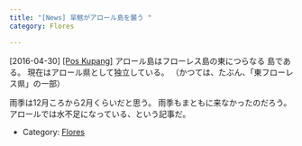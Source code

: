 ```yaml
---
title: "[News] 旱魃がアロール島を襲う "
category: Flores

---
```


[2016-04-30] [[Pos Kupang]](http://bit.ly/1N9XEux)  アロール島はフローレス島の東につらなる
島である。
現在はアロール県として独立している。
（かつては、たぶん、「東フローレス県」の一部）

 雨季は12月ころから2月くらいだと思う。
雨季もまともに来なかったのだろう。
アロールでは水不足になっている、という記事だ。

- Category: [Flores](https://merapano.github.io/categories.html#Flores)

